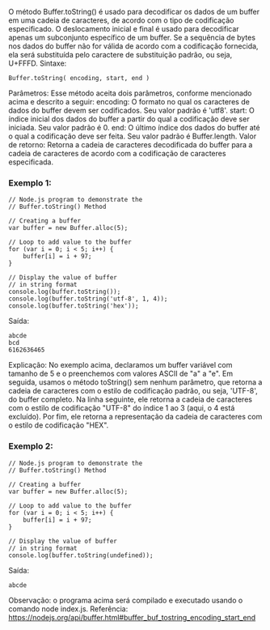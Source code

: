 O método Buffer.toString() é usado para decodificar os dados de um buffer em uma cadeia de caracteres, de acordo com o tipo de codificação especificado. O deslocamento inicial e final é usado para decodificar apenas um subconjunto específico de um buffer. Se a sequência de bytes nos dados do buffer não for válida de acordo com a codificação fornecida, ela será substituída pelo caractere de substituição padrão, ou seja, U+FFFD. 
 Sintaxe:
```
Buffer.toString( encoding, start, end )
```

Parâmetros: Esse método aceita dois parâmetros, conforme mencionado acima e descrito a seguir:
encoding: O formato no qual os caracteres de dados do buffer devem ser codificados. Seu valor padrão é 'utf8'.
start: O índice inicial dos dados do buffer a partir do qual a codificação deve ser iniciada. Seu valor padrão é 0.
end: O último índice dos dados do buffer até o qual a codificação deve ser feita. Seu valor padrão é Buffer.length.
Valor de retorno: Retorna a cadeia de caracteres decodificada do buffer para a cadeia de caracteres de acordo com a codificação de caracteres especificada. 
### Exemplo 1:
```node
// Node.js program to demonstrate the   
// Buffer.toString() Method  
      
// Creating a buffer 
var buffer = new Buffer.alloc(5);
 
// Loop to add value to the buffer
for (var i = 0; i < 5; i++) {
    buffer[i] = i + 97;
}
 
// Display the value of buffer
// in string format
console.log(buffer.toString());
console.log(buffer.toString('utf-8', 1, 4));
console.log(buffer.toString('hex'));
```
Saída:
```
abcde
bcd
6162636465
```

Explicação: No exemplo acima, declaramos um buffer variável com tamanho de 5 e o preenchemos com valores ASCII de "a" a "e". Em seguida, usamos o método toString() sem nenhum parâmetro, que retorna a cadeia de caracteres com o estilo de codificação padrão, ou seja, 'UTF-8', do buffer completo. Na linha seguinte, ele retorna a cadeia de caracteres com o estilo de codificação "UTF-8" do índice 1 ao 3 (aqui, o 4 está excluído). Por fim, ele retorna a representação da cadeia de caracteres com o estilo de codificação "HEX". 
### Exemplo 2:
```node
// Node.js program to demonstrate the   
// Buffer.toString() Method  
      
// Creating a buffer 
var buffer = new Buffer.alloc(5);
 
// Loop to add value to the buffer
for (var i = 0; i < 5; i++) {
    buffer[i] = i + 97;
}
 
// Display the value of buffer
// in string format
console.log(buffer.toString(undefined));
```
Saída:
```
abcde
```

Observação: o programa acima será compilado e executado usando o comando node index.js. Referência: https://nodejs.org/api/buffer.html#buffer_buf_tostring_encoding_start_end
